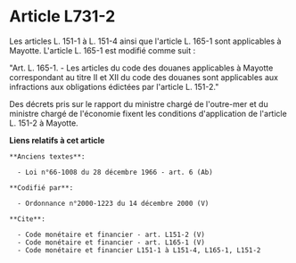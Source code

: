 # Article L731-2

Les articles L. 151-1 à L. 151-4 ainsi que l'article L. 165-1 sont applicables à Mayotte. L'article L. 165-1 est modifié
comme suit :

"Art. L. 165-1. - Les articles du code des douanes applicables à Mayotte correspondant au titre II et XII du code des douanes
sont applicables aux infractions aux obligations édictées par l'article L. 151-2."

Des décrets pris sur le rapport du ministre chargé de l'outre-mer et du ministre chargé de l'économie fixent les conditions
d'application de l'article L. 151-2 à Mayotte.

**Liens relatifs à cet article**

	**Anciens textes**:

	  - Loi n°66-1008 du 28 décembre 1966 - art. 6 (Ab)

	**Codifié par**:

	  - Ordonnance n°2000-1223 du 14 décembre 2000 (V)

	**Cite**:

	  - Code monétaire et financier - art. L151-2 (V)
	  - Code monétaire et financier - art. L165-1 (V)
	  - Code monétaire et financier L151-1 à L151-4, L165-1, L151-2
